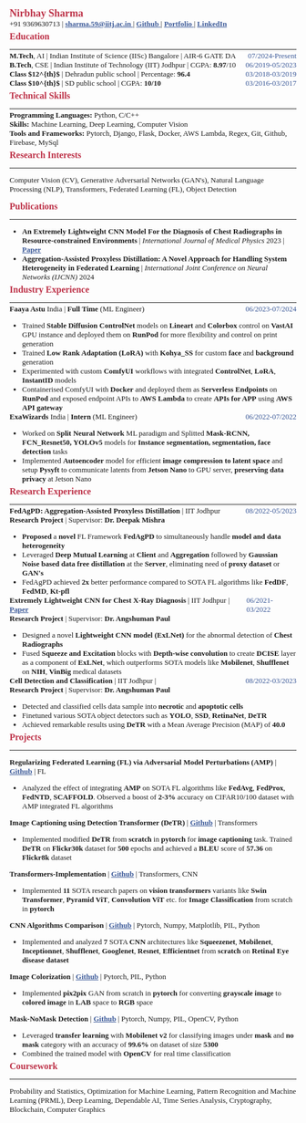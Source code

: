 <link rel="stylesheet" href="https://cdnjs.cloudflare.com/ajax/libs/font-awesome/4.7.0/css/font-awesome.min.css">

<div>
<span class="name__"> Nirbhay Sharma </span>
</div>
<div> <span> +91 9369630713 </span> | <span> <a href="mailto:sharma.59@iitj.ac.in"> <i class="fa fa-envelope" style='font-size:12px;'></i> sharma.59@iitj.ac.in </a> </span> | <span> <a href="https://github.com/nirbhay-design"> <i class="fa fa-github"></i> Github </a> </span> | <span> <a href='https://nirbhay-sharma.vercel.app'> <i class="fa fa-address-book-o"></i> Portfolio </a> </span> |  <span> <a href="https://www.linkedin.com/in/nirbhay-sharma-a2b846204/"> <i class="fa fa-linkedin-square"></i> LinkedIn </a> </span> 
</div>

<h3>Education</h3>

---

<div class='head__title'> <span><strong>M.Tech</strong>, AI | Indian Institute of Science (IISc) Bangalore | AIR-6 GATE DA </span> <span class="duration">07/2024-Present</span> </div>

<div class='head__title'> <span><strong>B.Tech</strong>, CSE | Indian Institute of Technology (IIT) Jodhpur | CGPA: <strong>8.97</strong>/10</span> <span class="duration">06/2019-05/2023</span> </div>

<div class='head__title'> <span><strong>Class $12^{th}$ </strong> | Dehradun public school | Percentage: <strong>96.4</strong> </span> <span class="duration">03/2018-03/2019</span> </div>

<div class='head__title'> <span><strong>Class $10^{th}$ </strong> | SD public school | CGPA: <strong>10/10</strong> </span> <span class="duration">03/2016-03/2017</span> </div>

<h3>Technical Skills</h3>

---

<div> <span><strong>Programming Languages:</strong> </span> <span> Python, C/C++ </span></div>
<div> <span> <strong> Skills: </strong> Machine Learning, Deep Learning, Computer Vision </span> </div>
<div> <span><strong>Tools and Frameworks:</strong> </span> <span>Pytorch, Django, Flask, Docker, AWS Lambda, Regex, Git, Github, Firebase, MySql</span> </div>

<h3>Research Interests</h3>

---

Computer Vision (CV), Generative Adversarial Networks (GAN's), Natural Language Processing (NLP), Transformers, Federated Learning (FL), Object Detection

<h3>Publications</h3>

---

- **An Extremely Lightweight CNN Model For the Diagnosis of Chest Radiographs in Resource-constrained Environments** | *International Journal of Medical Physics* 2023 | <a href="https://aapm.onlinelibrary.wiley.com/doi/abs/10.1002/mp.16722"> Paper </a> 
- **Aggregation-Assisted Proxyless Distillation: A Novel Approach for Handling System Heterogeneity in Federated Learning** | *International Joint Conference on Neural Networks (IJCNN)* 2024


<h3>Industry Experience</h3>

---

<div class="head__title"><span>  <strong> Faaya Astu </strong> India | <strong> Full Time </strong> (ML Engineer) </span> <span class="duration"> 06/2023-07/2024 </span> </div>

- Trained **Stable Diffusion ControlNet** models on **Lineart** and **Colorbox** control on **VastAI** GPU instance and deployed them on **RunPod** for more flexibility and control on print generation
- Trained **Low Rank Adaptation (LoRA)** with **Kohya_SS** for custom **face** and **background** generation  
- Experimented with custom **ComfyUI** workflows with integrated **ControlNet**, **LoRA**, **InstantID** models 
- Containerised ComfyUI with **Docker** and deployed them as **Serverless Endpoints** on **RunPod** and exposed endpoint APIs to **AWS Lambda** to create **APIs for APP** using **AWS API gateway** 

<div class="head__title"><span> <strong> ExaWizards </strong> India | <strong> Intern </strong> (ML Engineer) </span> <span class="duration"> 06/2022-07/2022 </span> </div>

- Worked on **Split Neural Network** ML paradigm and Splitted **Mask-RCNN, FCN_Resnet50, YOLOv5** models for **Instance segmentation, segmentation, face detection** tasks
- Implemented **Autoencoder** model for efficient **image compression to latent space** and setup **Pysyft** to communicate latents from **Jetson Nano** to GPU server, **preserving data privacy** at Jetson Nano

<h3> Research Experience </h3>

---

<div class="head__title"><span> <strong> FedAgPD: Aggregation-Assisted Proxyless Distillation </strong> | IIT Jodhpur </span> <span class="duration"> 08/2022-05/2023 </span> </div>

<div class="head__title"><span><strong> Research Project</strong> | Supervisor: <strong> Dr. Deepak Mishra</strong></span> <span class="duration">  </span> </div>

- **Proposed** a **novel** FL Framework **FedAgPD** to simultaneously handle **model and data heterogeneity**
- Leveraged **Deep Mutual Learning** at **Client** and **Aggregation** followed by **Gaussian Noise based data free distillation** at the **Server**, eliminating need of **proxy dataset** or **GAN's** 
- FedAgPD achieved **2x** better performance compared to SOTA FL algorithms like **FedDF**, **FedMD**, **Kt-pfl**

<div class="head__title"><span> <strong> Extremely Lightweight CNN for Chest X-Ray Diagnosis </strong> | IIT Jodhpur | <a href="https://aapm.onlinelibrary.wiley.com/doi/abs/10.1002/mp.16722"> Paper </a> </span> <span class="duration"> 06/2021-03/2022 </span> </div>

<div class="head__title"><span><strong> Research Project</strong> | Supervisor: <strong> Dr. Angshuman Paul</strong></span> <span class="duration">  </span> </div>

- Designed a novel **Lightweight CNN model (ExLNet)** for the abnormal detection of **Chest Radiographs**
- Fused **Squeeze and Excitation** blocks with **Depth-wise convolution** to create **DCISE** layer as a component of **ExLNet**, which outperforms SOTA models like **Mobilenet**, **Shufflenet** on **NIH**, **VinBig** medical datasets

<div class="head__title"><span> <strong> Cell Detection and Classification </strong> | IIT Jodhpur | </span> <span class="duration"> 08/2022-03/2023 </span> </div>

<div class="head__title"><span><strong> Research Project</strong> | Supervisor: <strong> Dr. Angshuman Paul</strong></span> <span class="duration">  </span> </div>

- Detected and classified cells data sample into **necrotic** and **apoptotic cells**
- Finetuned various SOTA object detectors such as **YOLO**, **SSD**, **RetinaNet**, **DeTR**
- Achieved remarkable results using **DeTR** with a Mean Average Precision (MAP) of **40.0**

<h3>Projects</h3>

---

**Regularizing Federated Learning (FL) via Adversarial Model Perturbations (AMP)** | [Github](https://github.com/nirbhay-design/DAI_Project) | FL

- Analyzed the effect of integrating **AMP** on SOTA FL algorithms like **FedAvg**, **FedProx**, **FedNTD**, **SCAFFOLD**. Observed a boost of **2-3%** accuracy on CIFAR10/100 dataset with AMP integrated FL algorithms

**Image Captioning using Detection Transformer (DeTR)** | [Github](https://github.com/nirbhay-design/image-caption-detr) | Transformers

- Implemented modified **DeTR** from **scratch** in **pytorch** for **image captioning** task. Trained **DeTR** on **Flickr30k** dataset for **500** epochs and achieved a **BLEU** score of **57.36** on **Flickr8k** dataset

**Transformers-Implementation** | [Github](https://github.com/nirbhay-design/Transformers-Implementation) | Transformers, CNN

- Implemented **11** SOTA research papers on **vision transformers** variants like  **Swin Transformer**, **Pyramid ViT**, **Convolution ViT** etc. for **Image Classification** from scratch in **pytorch**


**CNN Algorithms Comparison** | [Github](https://github.com/nirbhay-design/CNNAlgosComparison) | Pytorch, Numpy, Matplotlib, PIL, Python

- Implemented and analyzed **7** SOTA **CNN** architectures like **Squeezenet**, **Mobilenet**, **Inceptionnet**, **Shufflenet**, **Googlenet**, **Resnet**, **Efficientnet** from **scratch** on **Retinal Eye disease dataset**

**Image Colorization** | [Github](https://github.com/nirbhay-design/dlops-project) | Pytorch, PIL, Python

- Implemented **pix2pix** GAN from scratch in **pytorch** for converting **grayscale image** to **colored image** in **LAB** space to **RGB** space

**Mask-NoMask Detection** | [Github](https://github.com/nirbhay-design/mask-nomask-classification) | Pytorch, Numpy, PIL, OpenCV, Python

- Leveraged **transfer learning** with **Mobilenet v2** for classifying images under **mask** and **no mask** category with an accuracy of **99.6%** on dataset of size **5300**
- Combined the trained model with **OpenCV** for real time classification

<h3> Coursework </h3>

---

Probability and Statistics, Optimization for Machine Learning, Pattern Recognition and Machine Learning (PRML), Deep Learning, Dependable AI, Time Series Analysis, Cryptography, Blockchain, Computer Graphics


<style> 

@import url('https://fonts.googleapis.com/css2?family=Arvo&family=Lato&family=Lora&family=Open+Sans&display=swap');

.coursework__div {
    display:flex;
    align-items:center;
    justify-content:center;
}

table, th, td {
  border: 0.1px solid black;
  border-collapse: collapse;
}

h3 {
    margin-top:5px;
    color:#BD3147;
    font-size:16px;
    font-weight:550;
}

.head__title{
    display:flex;
    justify-content:space-between;
}

*{
    font-family: "Georgia";
    font-size:13px;
    margin:0px;
}

.duration{
    color:#3b5998;
    font-weight:500;
}

.name__{
    color:#BD3147;
    font-size:18px;
    font-weight:550;
}

hr{
    margin-bottom:3px;
}

a{
    color:#3b5998;
    font-weight:550;
}

/* #3b5998 44556f */
</style>

<script type="text/javascript" src="http://cdn.mathjax.org/mathjax/latest/MathJax.js?config=TeX-AMS-MML_HTMLorMML"></script>
<script type="text/x-mathjax-config">
    MathJax.Hub.Config({ tex2jax: {inlineMath: [['$', '$']]}, messageStyle: "none" });
</script>